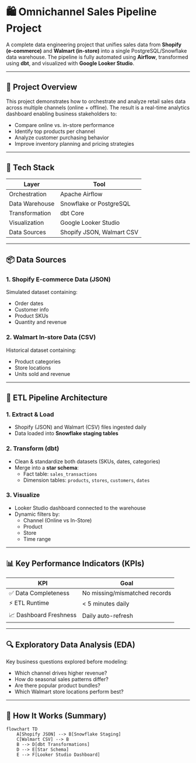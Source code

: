 # 🛍️ Omnichannel Sales Pipeline Project

A complete data engineering project that unifies sales data from **Shopify (e-commerce)** and **Walmart (in-store)** into a single PostgreSQL/Snowflake data warehouse. The pipeline is fully automated using **Airflow**, transformed using **dbt**, and visualized with **Google Looker Studio**.

---

## 🚀 Project Overview

This project demonstrates how to orchestrate and analyze retail sales data across multiple channels (online + offline). The result is a real-time analytics dashboard enabling business stakeholders to:

- Compare online vs. in-store performance
- Identify top products per channel
- Analyze customer purchasing behavior
- Improve inventory planning and pricing strategies

---

## 🧱 Tech Stack

| Layer          | Tool                    |
| -------------- | ----------------------- |
| Orchestration  | Apache Airflow          |
| Data Warehouse | Snowflake or PostgreSQL |
| Transformation| dbt Core                |
| Visualization  | Google Looker Studio    |
| Data Sources   | Shopify JSON, Walmart CSV |

---

## 📦 Data Sources

### 1. Shopify E-commerce Data (JSON)
Simulated dataset containing:
- Order dates
- Customer info
- Product SKUs
- Quantity and revenue

### 2. Walmart In-store Data (CSV)
Historical dataset containing:
- Product categories
- Store locations
- Units sold and revenue

---

## 🧪 ETL Pipeline Architecture

### 1. **Extract & Load**
- Shopify (JSON) and Walmart (CSV) files ingested daily
- Data loaded into **Snowflake staging tables**

### 2. **Transform (dbt)**
- Clean & standardize both datasets (SKUs, dates, categories)
- Merge into a **star schema**:
  - Fact table: `sales_transactions`
  - Dimension tables: `products`, `stores`, `customers`, `dates`

### 3. **Visualize**
- Looker Studio dashboard connected to the warehouse
- Dynamic filters by:
  - Channel (Online vs In-Store)
  - Product
  - Store
  - Time range

---

## 📊 Key Performance Indicators (KPIs)

| KPI                            | Goal                             |
| ----------------------------- | -------------------------------- |
| ✅ Data Completeness           | No missing/mismatched records   |
| ⚡ ETL Runtime                 | < 5 minutes daily               |
| 📈 Dashboard Freshness        | Daily auto-refresh              |

---

## 🔍 Exploratory Data Analysis (EDA)

Key business questions explored before modeling:
- Which channel drives higher revenue?
- How do seasonal sales patterns differ?
- Are there popular product bundles?
- Which Walmart store locations perform best?

---

## 🧠 How It Works (Summary)

```mermaid
flowchart TD
    A[Shopify JSON] --> B[Snowflake Staging]
    C[Walmart CSV] --> B
    B --> D[dbt Transformations]
    D --> E[Star Schema]
    E --> F[Looker Studio Dashboard]
